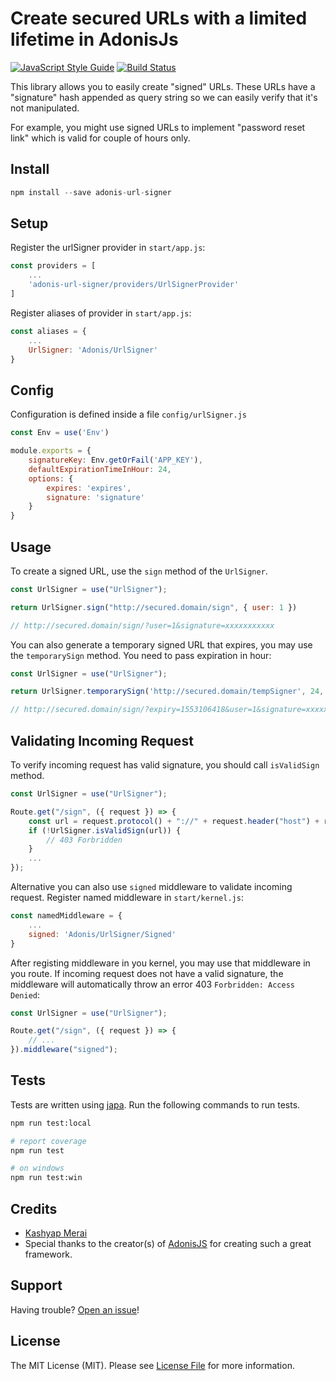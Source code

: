 # Create secured URLs with a limited lifetime in AdonisJs
[![JavaScript Style Guide](https://img.shields.io/badge/code_style-standard-brightgreen.svg)](https://standardjs.com)
[![Build Status](https://www.travis-ci.org/kamerk22/adonis-url-signer.svg?branch=master)](https://www.travis-ci.org/kamerk22/adonis-url-signer)
<br/>

This library allows you to easily create "signed" URLs. These URLs have a "signature" hash appended as query string so we can easily verify that it's not manipulated.

For example, you might use signed URLs to implement "password reset link" which is valid for couple of hours only.

## Install
```js
npm install --save adonis-url-signer
```

## Setup
Register the urlSigner provider in `start/app.js`:
```js
const providers = [
    ...
    'adonis-url-signer/providers/UrlSignerProvider'
]
```
Register aliases of provider in `start/app.js`:
```js
const aliases = {
    ...
    UrlSigner: 'Adonis/UrlSigner'
}
```

## Config
Configuration is defined inside a file `config/urlSigner.js`
```js
const Env = use('Env')

module.exports = {
    signatureKey: Env.getOrFail('APP_KEY'),
    defaultExpirationTimeInHour: 24,
    options: {
        expires: 'expires',
        signature: 'signature'
    }
}
```

## Usage
 To create a signed URL, use the `sign` method of the `UrlSigner`.
 ```js
 const UrlSigner = use("UrlSigner");

 return UrlSigner.sign("http://secured.domain/sign", { user: 1 })

// http://secured.domain/sign/?user=1&signature=xxxxxxxxxxx
 ```
You can also generate a temporary signed URL that expires, you may use the  `temporarySign` method. You need to pass expiration in hour:
```js
const UrlSigner = use("UrlSigner");

return UrlSigner.temporarySign('http://secured.domain/tempSigner', 24, { user : 1 });

// http://secured.domain/sign/?expiry=1553106418&user=1&signature=xxxxxxxxxxx
```

## Validating Incoming Request
To verify incoming request has valid signature, you should call `isValidSign` method.
```js
const UrlSigner = use("UrlSigner");

Route.get("/sign", ({ request }) => {
    const url = request.protocol() + "://" + request.header("host") + request.originalUrl();
    if (!UrlSigner.isValidSign(url)) {
        // 403 Forbridden
    }
    ...
});
```
Alternative you can also use `signed` middleware to validate incoming request.
Register named middleware in `start/kernel.js`:
```js
const namedMiddleware = {
    ...
    signed: 'Adonis/UrlSigner/Signed'
}
```
After registing middleware in you kernel, you may use that middleware in you route. If incoming request does not have a valid signature, the middleware will automatically throw an error 403 `Forbridden: Access Denied`:
```js
const UrlSigner = use("UrlSigner");

Route.get("/sign", ({ request }) => {
    // ...
}).middleware("signed");
```


## Tests
Tests are written using [japa](http://github.com/thetutlage/japa). Run the following commands to run tests.
```bash
npm run test:local

# report coverage
npm run test

# on windows
npm run test:win
```


## Credits

- [Kashyap Merai](https://github.com/kamerk22)
- Special thanks to the creator(s) of [AdonisJS](http://adonisjs.com/) for creating such a great framework.

## Support

Having trouble? [Open an issue](https://github.com/kamerk22/adonis-url-signer/issues/new)!

## License

The MIT License (MIT). Please see [License File](LICENSE.md) for more information.
